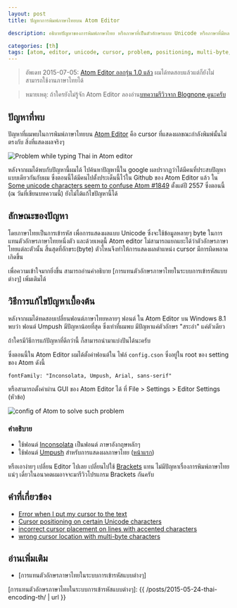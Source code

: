 ```yaml
---
layout: post
title: ปัญหาการพิมพ์ภาษาไทยบน Atom Editor

description: อธิบายปัญหาของการพิมพ์ภาษาไทย หรือภาษาที่เป็นตัวอักษรแบบ Unicode หรือภาษาที่มีหลายตัว(Ascii code) ต่อตัวอักษรในภาษานั้นๆ ซึ่งก็คือ cursor นั้นไม่ตรงกับแสดงผล

categories: [th]
tags: [atom, editor, unicode, cursor, problem, positioning, multi-byte, incorrect, character, thai]
---
```


> อัพเดท 2015-07-05: [Atom Editor ออกรุ่น 1.0 แล้ว](https://www.blognone.com/node/69792) ผมได้ทดสอบแล้วแต่ก็ยังไม่สามารถใช้งานภาษาไทยได้

> หมายเหตุ: ถ้าใครยังไม่รู้จัก Atom Editor ลองอ่าน[บทความรีวิวจาก Blognone ดูนะครับ](https://www.blognone.com/node/56176)

## ปัญหาที่พบ
ปัญหาที่ผมพบในการพิมพ์ภาษาไทยบน [Atom Editor](https://atom.io) คือ cursor ที่แสดงผลขณะกำลังพิมพ์นั้นไม่ตรงกับ สิ่งที่แสดงผลจริงๆ 

![Problem while typing Thai in Atom editor]({{site.image_prefix}}/2015-05-23-thai-typing-in-atom-editor.gif)

หลังจากผมได้พบกับปัญหานี้ผมได้ ไปค้นหาปัญหานี้ใน google ผลปรากฏว่าได้มีคนที่ประสบปัญหาแบบเดียวกันกับผม ซึ่งตอนนี้ได้มีคนไปตั้งประเด็นนี้ไว้ใน Github ของ Atom Editor แล้ว ใน [Some unicode characters seem to confuse Atom #1849](https://github.com/atom/atom/issues/1849) ตั้งแต่ปี 2557 ซึ่งตอนนี้ (ณ วันที่เขียนบทความนี้) ยังไม่ได้แก้ไขปัญหานี้ได้

## ลักษณะของปัญหา

โดยภาษาไทยเป็นการเข้ารหัส เพื่อการแสดงผลแบบ Unicode ซึ่งจะใช้ข้อมูลหลายๆ byte ในการแทนตัวอักษรภาษาไทยหนึ่งตัว และด้วยเหตุนี้ Atom editor ไม่สามารถแยกแยะได้ว่าตัวอักษรภาษาไทยแต่ละตัวนั้น สิ้นสุดที่อักขระ(byte) ตัวไหนจึงทำให้การแสดงผลตำแหน่ง cursor มีการผิดพลาดเกิดขึ้น

เพื่อความเข้าใจมากยิ่งขึ้น สามารถอ่านคำอธิบาย [การแทนตัวอักษรภาษาไทยในระบบการเข้ารหัสแบบต่างๆ] เพิ่มเติมได้

## วิธีการแก้ไขปัญหาเบื้องต้น

หลังจากผมได้ทดสอบเปลี่ยนฟอนต์ภาษาไทยหลายๆ ฟอนต์ ใน Atom Editor บน Windows 8.1 พบว่า ฟอนต์ Umpush มีปัญหาน้อยที่สุด ซึ่งเท่าที่ผมพบ มีปัญหาแค่ตัวอักษร "สระอำ" แค่ตัวเดียว

ถ้าใครมีวิธีการแก้ปัญหาที่ดีกว่านี้ ก็สามารถนำมาแบ่งปันได้นะครับ

ซึ่งตอนนี้ใน Atom Editor ผมได้ตั้งค่าฟอนต์ใน ไฟล์ `config.cson` ซึ่งอยู่ใน root ของ setting ของ Atom ดังนี้ 

`fontFamily: "Inconsolata, Umpush, Arial, sans-serif"`

หรือสามารถตั้งค่าผ่าน GUI ของ Atom Editor ได้ ที่ File > Settings > Editor Settings (หัวข้อ)

![config of Atom to solve such problem]({{site.image_prefix}}/2015-05-23-thai-typing-in-atom-editor-2.jpg)

### คำอธิบาย
- ใช้ฟอนต์ [Inconsolata](http://levien.com/type/myfonts/inconsolata.html) เป็นฟอนต์ ภาษาอังกฤษหลักๆ
- ใช้ฟอนต์ [Umpush](ftp://linux.thai.net/pub/thailinux/software/thai-ttf) สำหรับการแสดงผลภาษาไทย ([หน้าแรก](http://linux.thai.net/projects/thaifonts-scalable))

หรือเอาง่ายๆ เปลี่ยน Editor ไปเลย เปลี่ยนไปใช้ [Brackets](http://brackets.io/) แทน ไม่มีปัญหาเรื่องการพิมพ์ภาษาไทยแน่ๆ  เดี๋ยวในอนาคตผมอาจจะมารีวิวโปรแกรม Brackets กันครับ

## คำที่เกี่ยวข้อง
- [Error when I put my cursor to the text](https://github.com/atom/atom/issues/6413)
- [Cursor positioning on certain Unicode characters](https://github.com/atom/atom/issues/3498)
- [incorrect cursor placement on lines with accented characters](https://github.com/atom/atom/issues/5975)
- [wrong cursor location with multi-byte characters](https://github.com/atom/atom/issues/4595)

## อ่านเพิ่มเติม
- [การแทนตัวอักษรภาษาไทยในระบบการเข้ารหัสแบบต่างๆ]

[การแทนตัวอักษรภาษาไทยในระบบการเข้ารหัสแบบต่างๆ]: {{ /posts/2015-05-24-thai-encoding-th/ | url }}

